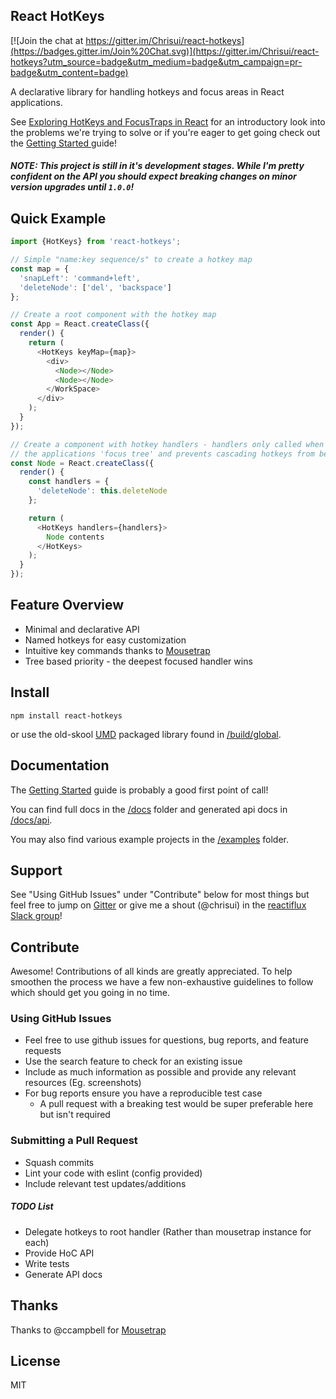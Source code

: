 React HotKeys
-------------
[![Join the chat at https://gitter.im/Chrisui/react-hotkeys](https://badges.gitter.im/Join%20Chat.svg)](https://gitter.im/Chrisui/react-hotkeys?utm_source=badge&utm_medium=badge&utm_campaign=pr-badge&utm_content=badge)

A declarative library for handling hotkeys and focus areas in React applications.

See [Exploring HotKeys and FocusTraps in React](http://chrispearce.co/exploring-hotkeys-and-focus-in-react/) for an introductory look into the problems we're trying to solve or if you're eager to get going check out the [Getting Started ](docs/getting-started.md) guide!

##### NOTE: This project is still in it's development stages. While I'm pretty confident on the API you should expect breaking changes on minor version upgrades until `1.0.0`!

Quick Example
-------------
```javascript
import {HotKeys} from 'react-hotkeys';

// Simple "name:key sequence/s" to create a hotkey map
const map = {
  'snapLeft': 'command+left',
  'deleteNode': ['del', 'backspace']
};

// Create a root component with the hotkey map
const App = React.createClass({
  render() {
    return (
      <HotKeys keyMap={map}>
        <div>
          <Node></Node>
          <Node></Node>
        </WorkSpace>
      </div>
    );
  }
});

// Create a component with hotkey handlers - handlers only called when component is within
// the applications 'focus tree' and prevents cascading hotkeys from being called
const Node = React.createClass({
  render() {
    const handlers = {
      'deleteNode': this.deleteNode
    };

    return (
      <HotKeys handlers={handlers}>
        Node contents
      </HotKeys>
    );
  }
});
```

Feature Overview
----------------
- Minimal and declarative API
- Named hotkeys for easy customization
- Intuitive key commands thanks to [Mousetrap](https://github.com/ccampbell/mousetrap)
- Tree based priority - the deepest focused handler wins

Install
-------
```
npm install react-hotkeys
```

or use the old-skool [UMD](http://bob.yexley.net/umd-javascript-that-runs-anywhere/) packaged library found in [/build/global](build/global).

Documentation
-------------
The [Getting Started](docs/getting-started.md) guide is probably a good first point of call!

You can find full docs in the [/docs](docs) folder and generated api docs in [/docs/api](docs/api).

You may also find various example projects in the [/examples](examples) folder.

Support
-------
See "Using GitHub Issues" under "Contribute" below for most things but feel free to jump on [Gitter](https://gitter.im/Chrisui/react-hotkeys) or give me a shout (@chrisui) in the [reactiflux Slack group](http://reactiflux.herokuapp.com/)!

Contribute
----------
Awesome! Contributions of all kinds are greatly appreciated. To help smoothen the process we have a few non-exhaustive guidelines to follow which should get you going in no time.

### Using GitHub Issues
- Feel free to use github issues for questions, bug reports, and feature requests
- Use the search feature to check for an existing issue
- Include as much information as possible and provide any relevant resources (Eg. screenshots)
- For bug reports ensure you have a reproducible test case
  - A pull request with a breaking test would be super preferable here but isn't required

### Submitting a Pull Request
- Squash commits
- Lint your code with eslint (config provided)
- Include relevant test updates/additions

##### TODO List
- Delegate hotkeys to root handler (Rather than mousetrap instance for each)
- Provide HoC API
- Write tests
- Generate API docs

Thanks
------
Thanks to @ccampbell for [Mousetrap](https://github.com/ccampbell/mousetrap)

License
-------
MIT
